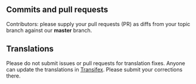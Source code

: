 ## Commits and pull requests

Contributors: please supply your pull requests (PR) as diffs from your topic branch against our **master** branch.

## Translations

Please do not submit issues or pull requests for translation fixes. Anyone can update the translations in [Transifex](https://www.transifex.com/projects/p/textsecure-official/). Please submit your corrections there.
